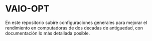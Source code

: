 # VAIO-OPT
En este repositorio subire configuraciones generales para mejorar el rendimiento en computadoras de dos decadas de antiguedad, con documentación  lo más detallada posible.
